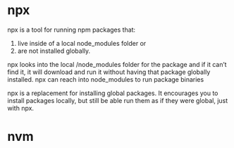 # npx
npx is a tool for running npm packages that:
1. live inside of a local node_modules folder or
2. are not installed globally.

npx looks into the local /node_modules folder for the package and if it can’t find it, it will download and run it without having that package globally installed.
npx can reach into node_modules to run package binaries

npx is a replacement for installing global packages. It encourages you to install packages locally, but still be able run them as if they were global, just with npx.



# nvm